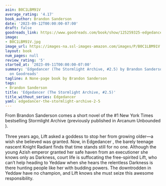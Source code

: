 ```yaml
---
asin: B0C1LBM91V
average_rating: '4.17'
book_author: Brandon Sanderson
date: '2023-09-12T00:00:00-07:00'
draft: false
goodreads_link: https://www.goodreads.com/book/show/125259325-edgedancer
image:
- B0C1LBM91V.jpg
image_url: https://images-na.ssl-images-amazon.com/images/P/B0C1LBM91V.01._SCLZZZZZZZ.jpg
layout: book
num_pages: null
review_rating: '5'
started_at: '2023-09-11T00:00:00-07:00'
summary: 'Edgedancer (The Stormlight Archive, #2.5) by Brandon Sanderson - rated 4.17/5
  on Goodreads'
tagline: A None-page book by Brandon Sanderson
tags:
- Brandon Sanderson
title: 'Edgedancer (The Stormlight Archive, #2.5)'
title_without_series: Edgedancer
yaml: edgedancer-the-stormlight-archive-2-5
---
```


From Brandon Sanderson comes a short novel of the #1 New York Times bestselling Stormlight Archive (previously published in Arcanum Unbounded ).<br /><br />Three years ago, Lift asked a goddess to stop her from growing older—a wish she believed was granted. Now, in Edgedancer , the barely teenage nascent Knight Radiant finds that time stands still for no one. Although the young Azish emperor granted her safe haven from an executioner she knows only as Darkness, court life is suffocating the free-spirited Lift, who can’t help heading to Yeddaw when she hears the relentless Darkness is there hunting people like her with budding powers. The downtrodden in Yeddaw have no champion, and Lift knows she must seize this awesome responsibility.